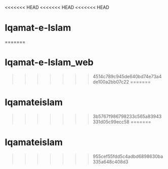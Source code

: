 <<<<<<< HEAD
<<<<<<< HEAD
<<<<<<< HEAD
# Iqamat-e-Islam
=======
# Iqamat-e-Islam_web
>>>>>>> 4514c789c945de640bd74e73a4de100a2bb07c22
=======
# Iqamateislam
>>>>>>> 3b5767f986798233c565a83943331d05c99ecc58
=======
# Iqamateislam
>>>>>>> 955cef55fdd5c4adbd6898630ba335a648c408d3
